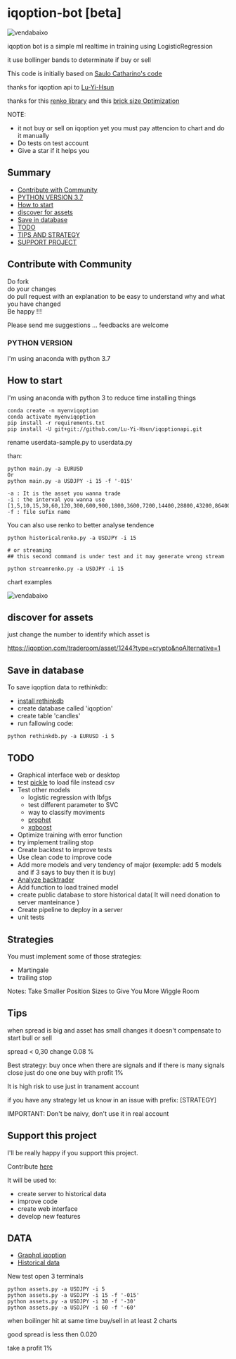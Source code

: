 # iqoption-bot [beta]

![vendabaixo](docs/iqobot.png)

iqoption bot is a simple ml realtime in training using LogisticRegression

it use bollinger bands to determinate if buy or sell

This code is initially based on [Saulo Catharino's code](https://github.com/saulocatharino/machine_learning_for_traders)<br>

thanks for iqoption api to [Lu-Yi-Hsun](https://github.com/Lu-Yi-Hsun/iqoptionapi)

thanks for this [renko library](https://github.com/quantroom-pro/pyrenko) and this [brick size Optimization](https://towardsdatascience.com/renko-brick-size-optimization-34d64400f60e)

NOTE:

- it not buy or sell on iqoption yet you must pay attencion to chart and do it manually
- Do tests on test account
- Give a star if it helps you

## Summary

- [Contribute with Community](#contribe)
- [PYTHON VERSION 3.7](#pythonversion)
- [How to start](#howtostart)
- [discover for assets](#discoverassets)
- [Save in database](#database)
- [TODO](#todo)
- [TIPS AND STRATEGY](#tipsStrategy)
- [SUPPORT PROJECT](#support)

<div id='contribe'/>

## Contribute with Community

Do fork<br>
do your changes<br>
do pull request with an explanation to be easy to understand why and what you have changed<br>
Be happy !!!

Please send me suggestions ... feedbacks are welcome

<div id='pythonversion'/>

### PYTHON VERSION

I'm using anaconda with python 3.7

<div id='howtostart'/>

## How to start

I'm using anaconda with python 3 to reduce time installing things

```
conda create -n myenviqoption
conda activate myenviqoption
pip install -r requirements.txt
pip install -U git+git://github.com/Lu-Yi-Hsun/iqoptionapi.git

```

rename userdata-sample.py to userdata.py

than:

```
python main.py -a EURUSD
Or
python main.py -a USDJPY -i 15 -f '-015'
```

```
-a : It is the asset you wanna trade
-i : the interval you wanna use [1,5,10,15,30,60,120,300,600,900,1800,3600,7200,14400,28800,43200,86400,604800,2592000,'all']
-f : file sufix name
```

You can also use renko to better analyse tendence

```
python historicalrenko.py -a USDJPY -i 15

# or streaming
## this second command is under test and it may generate wrong stream

python streamrenko.py -a USDJPY -i 15
```

chart examples

![vendabaixo](https://i.imgur.com/dm4WxCs.png)

<div id='discoverassets'/>

## discover for assets

just change the number to identify which asset is

https://iqoption.com/traderoom/asset/1244?type=crypto&noAlternative=1

<div id='database'/>

## Save in database

To save iqoption data to rethinkdb:

- [install rethinkdb](https://computingforgeeks.com/how-to-install-rethinkdb-on-ubuntu/)
- create database called 'iqoption'
- create table 'candles'
- run fallowing code:

```
python rethinkdb.py -a EURUSD -i 5
```

<div id='todo'/>

## TODO

- Graphical interface web or desktop
- test [pickle](https://docs.python.org/3/library/pickle.html) to load file instead csv 
- Test other models
  - logistic regression with lbfgs
  - test different parameter to SVC
  - way to classify moviments
  - [prophet](https://facebook.github.io/prophet/docs/quick_start.html)
  - [xgboost](https://pt.wikipedia.org/wiki/Xgboost)
- Optimize training with error function
- try implement trailing stop
- Create backtest to improve tests
- Use clean code to improve code
- Add more models and very tendency of major (exemple: add 5 models and if 3 says to buy then it is buy)
- [Analyze backtrader](https://www.backtrader.com/)
- Add function to load trained model
- create public database to store historical data( It will need donation to server manteinance )
- Create pipeline to deploy in a server
- unit tests

<div id='strategies'/>

## Strategies

You must implement some of those strategies:
- Martingale
- trailing stop

Notes:
Take Smaller Position Sizes to Give You More Wiggle Room


<div id='tipsStrategy'/>

## Tips

when spread is big and asset has small changes it doesn't compensate to start bull or sell

spread < 0,30
change 0.08 %

Best strategy: buy once when there are signals and if there is many signals close just do one one buy with profit 1%

It is high risk to use just in tranament account

if you have any strategy let us know in an issue with prefix: [STRATEGY]

IMPORTANT: Don't be naivy, don't use it in real account

<div id='support'/>

## Support this project

I'll be really happy if you support this project.

Contribute [here](https://www.patreon.com/rafaelfaria)

It will be used to:

- create server to historical data
- improve code
- create web interface
- develop new features

## DATA

- [Graphql iqoption](<https://fininfo.iqoption.com/api/graphql?query=query%20GetActivesForQuotesPage(%24userGroupID%3A%20UserGroupID!%2C%20%24locale%3A%20LocaleName!)%20%7B%0A%20%20actives(userGroupID%3A%20%24userGroupID)%20%7B%0A%20%20%20%20id%0A%20%20%20%20ticker%0A%20%20%20%20name(source%3A%20TradeRoom%2C%20locale%3A%20%24locale)%0A%20%20%20%20__typename%0A%20%20%7D%0A%7D%0A&operationName=GetActivesForQuotesPage&variables=%7B%22userGroupID%22%3A%201%2C%20%22locale%22%3A%20%22pt_PT%22%7D>)
- [Historical data](https://static.cdnpub.info/api/quotes-history/quotes/2.0?to=1557273599&from=1557190801&active_id=1)

New test open 3 terminals

```
python assets.py -a USDJPY -i 5
python assets.py -a USDJPY -i 15 -f '-015'
python assets.py -a USDJPY -i 30 -f '-30'
python assets.py -a USDJPY -i 60 -f '-60'
```

when boilinger hit at same time buy/sell in at least 2 charts

good spread is less then 0.020

take a profit 1%
